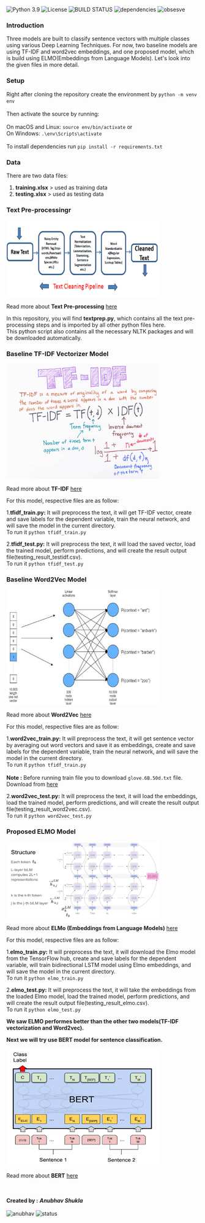 ![Python 3.9](https://img.shields.io/badge/python-3.9-blue.svg)
![License](https://img.shields.io/badge/license-Apache%202-red.svg)
![BUILD STATUS](https://img.shields.io/badge/Build-passing-purple.svg)
![dependencies](https://img.shields.io/badge/dependencies-up%20to%20date-green.svg)
![obsesve](https://img.shields.io/badge/observatory-A%2B-yellow.svg)

<h3>Introduction</h3>
Three models are built to classify sentence vectors with multiple classes using various Deep Learning Techniques.
For now, two baseline models are using TF-IDF and  word2vec embeddings, and one proposed model, which is build using ELMO(Embeddings from Language Models).
Let's look into the given files in more detail.

<h3>Setup</h3>

Right after cloning the repository create the environment by `python -m venv env`</br></br> 
Then activate the source by running:</br></br> 
On macOS and Linux: `source env/bin/activate`  or  </br> 
On Windows: `.\env\Scripts\activate` </br></br> 
To install dependencies run `pip install -r requirements.txt` 


<h3>Data</h3>
There are two data files:

1. <b>training.xlsx</b> > used as training data
2. <b>testing.xlsx</b>  > used as testing data

<h3>Text Pre-processingr</h3>
<img src="images/text_steps.png" width="400" height="200">

Read more about <b>Text Pre-processing</b> [here](https://towardsdatascience.com/text-preprocessing-in-natural-language-processing-using-python-6113ff5decd8#:~:text=In%20NLP%2C%20text%20preprocessing%20is,Stop%20words%20removal)  </br>

In this repository, you will find <b>textprep.py</b>, which contains all the text pre-processing steps and is imported by all other python files here. </br>
This python script also contains all the necessary NLTK packages and will be downloaded automatically. 

<h3>Baseline TF-IDF Vectorizer Model </h3>

<img src="images/tfidf.png" width="400" height="300">

Read more about <b>TF-IDF</b> [here](https://medium.com/@cmukesh8688/tf-idf-vectorizer-scikit-learn-dbc0244a911a)  </br>

For this model, respective files are as follow:

1.<b>tfidf_train.py:</b> It will preprocess the text, it will get TF-IDF vector, create and save labels for the dependent variable, train the neural network, and will save the model in the current directory.</br>
To run it `python tfidf_train.py`

2.<b>tfidf_test.py:</b> It will preprocess the text, it will load the saved vector, load the trained model, perform predictions, and will create the result output file(testing_result_testidf.csv).</br>
To run it `python tfidf_test.py`

<h3>Baseline Word2Vec Model </h3>

<img src="images/word2vec.jpeg" width="400" height="300">

Read more about <b>Word2Vec</b> [here](https://towardsdatascience.com/introduction-to-word-embedding-and-word2vec-652d0c2060fa)  </br>

For this model, respective files are as follow:

1.<b>word2vec_train.py:</b> It will preprocess the text, it will get sentence vector by averaging out word vectors and save it as embeddings, create and save labels for the dependent variable, train the neural network, and will save the model in the current directory.</br>
To run it `python tfidf_train.py`</br></br>
<b> Note :</b> Before running train file you to download `glove.6B.50d.txt` file. Download from [here](https://nlp.stanford.edu/projects/glove/)

2.<b>word2vec_test.py:</b> It will preprocess the text, it will load the embeddings, load the trained model, perform predictions, and will create the result output file(testing_result_word2vec.csv).</br>
To run it `python word2vec_test.py`


<h3>Proposed ELMO Model </h3>

<img src="images/elmo.png" width="400" height="200">

Read more about <b>ELMo (Embeddings from Language Models)</b> [here](https://www.analyticsvidhya.com/blog/2019/03/learn-to-use-elmo-to-extract-features-from-text/)  </br>

For this model, respective files are as follow:

1.<b>elmo_train.py:</b> It will preprocess the text, it will download the Elmo model from the TensorFlow hub, create and save labels for the dependent variable, will train bidirectional LSTM model using Elmo embeddings, and will save the model in the current directory.</br>
To run it `python elmo_train.py`</br>

2.<b>elmo_test.py:</b> It will preprocess the text, it will take the embeddings from the loaded Elmo model, load the trained model, perform predictions, and will create the result output file(testing_result_elmo.csv).</br>
To run it `python elmo_test.py` </br>

<b> We saw ELMO performes better than the other two models(TF-IDF vectorization and Word2vec).</b> </br>

<b> Next we will try use BERT model for sentence classification.</b> </br></br>
<img src="images/bert.png" width="400" height="300"></br></br>
Read more about <b>BERT</b> [here](https://towardsdatascience.com/bert-explained-state-of-the-art-language-model-for-nlp-f8b21a9b6270)  </br></br></br>




<b>Created by :</b>
<b><i> Anubhav Shukla </i></b>
</br>
</br>
![anubhav](https://img.shields.io/badge/Anubhav-%402021-blue.svg)
![status](https://img.shields.io/badge/Status-up-green.svg)
